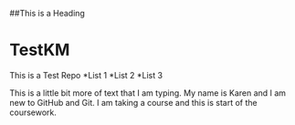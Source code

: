 ##This is a Heading
# TestKM
This is a Test Repo
*List 1
*List 2
*List 3

This is a little bit more of text that I am typing.  My name is Karen and I am new to GitHub and Git.  I am taking a course and this is start of the coursework.
